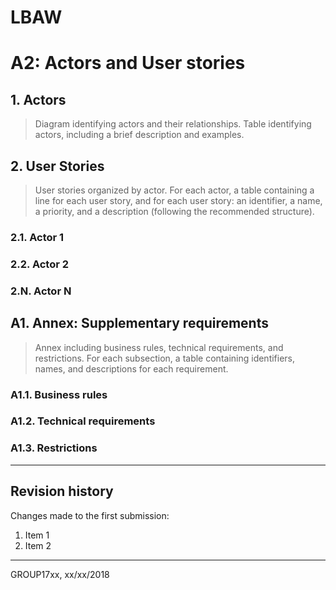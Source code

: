# LBAW

# A2: Actors and User stories
 
## 1. Actors
 
> Diagram identifying actors and their relationships.
> Table identifying actors, including a brief description and examples.
 
## 2. User Stories
 
> User stories organized by actor.
> For each actor, a table containing a line for each user story, and for each user story: an identifier, a name, a priority, and a description (following the recommended structure).
 
### 2.1. Actor 1
 
### 2.2. Actor 2
 
### 2.N. Actor N
 
## A1. Annex: Supplementary requirements
 
> Annex including business rules, technical requirements, and restrictions.
> For each subsection, a table containing identifiers, names, and descriptions for each requirement.
 
### A1.1. Business rules
 
### A1.2. Technical requirements
 
### A1.3. Restrictions
 
***
 
## Revision history
 
Changes made to the first submission:
1. Item 1
1. Item 2
 
***
 
GROUP17xx, xx/xx/2018

